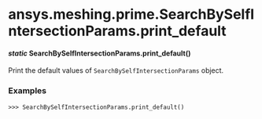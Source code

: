 <a id="ansys-meshing-prime-searchbyselfintersectionparams-print-default"></a>

# ansys.meshing.prime.SearchBySelfIntersectionParams.print_default

<a id="ansys.meshing.prime.SearchBySelfIntersectionParams.print_default"></a>

#### *static* SearchBySelfIntersectionParams.print_default()

Print the default values of `SearchBySelfIntersectionParams` object.

### Examples

```pycon
>>> SearchBySelfIntersectionParams.print_default()
```

<!-- !! processed by numpydoc !! -->
